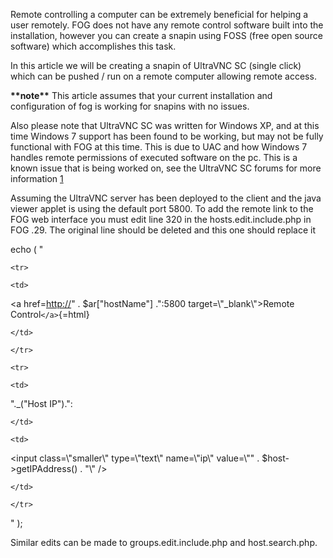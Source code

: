 Remote controlling a computer can be extremely beneficial for helping a
user remotely. FOG does not have any remote control software built into
the installation, however you can create a snapin using FOSS (free open
source software) which accomplishes this task.

In this article we will be creating a snapin of UltraVNC SC (single
click) which can be pushed / run on a remote computer allowing remote
access.

**\*\*note\*\*** This article assumes that your current installation and
configuration of fog is working for snapins with no issues.

Also please note that UltraVNC SC was written for Windows XP, and at
this time Windows 7 support has been found to be working, but may not be
fully functional with FOG at this time. This is due to UAC and how
Windows 7 handles remote permissions of executed software on the pc.
This is a known issue that is being worked on, see the UltraVNC SC
forums for more information
[1](http://forum.ultravnc.info/viewforum.php?f=15)

Assuming the UltraVNC server has been deployed to the client and the
java viewer applet is using the default port 5800. To add the remote
link to the FOG web interface you must edit line 320 in the
hosts.edit.include.php in FOG .29. The original line should be deleted
and this one should replace it

echo ( \"

```{=html}
<tr>
```
```{=html}
<td>
```
\<a href=<http://>\" . \$ar\[\"hostName\"\] .\":5800
target=\\\"\_blank\\\"\>Remote Control`</a>`{=html}

```{=html}
</td>
```
```{=html}
</tr>
```
```{=html}
<tr>
```
```{=html}
<td>
```
\".\_(\"Host IP\").\":

```{=html}
</td>
```
```{=html}
<td>
```
\<input class=\\\"smaller\\\" type=\\\"text\\\" name=\\\"ip\\\"
value=\\\"\" . \$host-\>getIPAddress() . \"\\\" /\>

```{=html}
</td>
```
```{=html}
</tr>
```
\" );

Similar edits can be made to groups.edit.include.php and
host.search.php.
